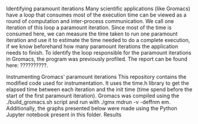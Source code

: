 Identifying paramount iterations
Many scientific applications (like Gromacs) have a loop that consumes most of the execution time can be viewed as a round of computation and inter-process communication. We call one iteration of this loop a paramount iteration. Since most of the time is consumed here, we can measure the time taken to run one paramount iteration and use it to estimate the time needed to do a complete execution, if we know beforehand how many paramount iterations the application needs to finish.
To identify the loop responsible for the paramount iterations in Gromacs, the program was previously profiled. The report can be found here: ??????????. 

Instrumenting Gromacs' paramount iterations
This repository contains the modified code used for instrumentation. It uses the time.h library to get the elapsed time between each iteration and the init time (time spend before the start of the first paramount iteration).
Gromacs was compiled using the ./build_gromacs.sh script and run with ./gmx mdrun -v -deffnm em.
Additionally, the graphs presented below were made using the Python Jupyter notebook present in this folder.
Results

